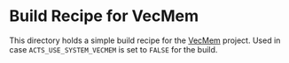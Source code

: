 <!--
SPDX-PackageName: "ACTS"
SPDX-FileCopyrightText: 2016 CERN
SPDX-License-Identifier: MPL-2.0
-->

# Build Recipe for VecMem

This directory holds a simple build recipe for the
[VecMem](https://github.com/acts-project/vecmem) project. Used in case
`ACTS_USE_SYSTEM_VECMEM` is set to `FALSE` for the build.
